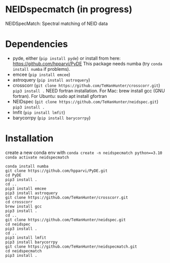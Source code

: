 # NEIDspecmatch (in progress)
NEIDSpecMatch: Spectral matching of NEID data

# Dependencies 

- pyde, either (`pip install pyde`) or install from here: https://github.com/hpparvi/PyDE This package needs numba (try `conda install numba` if problems).
- emcee (`pip install emcee`)
- astroquery (`pip install astroquery`)
- crosscorr (`git clone https://github.com/TeHanHunter/crosscorr.git`) `pip3 install .` NEED fortran installation. For Mac: brew install gcc (GNU fortran). For Ubuntu: sudo apt install gfortran
- NEIDspec (`git clone https://github.com/TeHanHunter/neidspec.git`) `pip3 install .`
- lmfit (`pip install lmfit`)
- barycorrpy (`pip install barycorrpy`)

# Installation
create a new conda env with
`conda create -n neidspecmatch python==3.10`
`conda activate neidspecmatch`
```
conda install numba
git clone https://github.com/hpparvi/PyDE.git
cd PyDE
pip3 install .
cd ..
pip3 install emcee
pip3 install astroquery
git clone https://github.com/TeHanHunter/crosscorr.git
cd crosscorr
brew install gcc
pip3 install .
cd ..
git clone https://github.com/TeHanHunter/neidspec.git
cd neidspec
pip3 install .
cd ..
pip3 install lmfit
pip3 install barycorrpy
git clone https://github.com/TeHanHunter/neidspecmatch.git
cd neidspecmatch
pip3 install .
```
